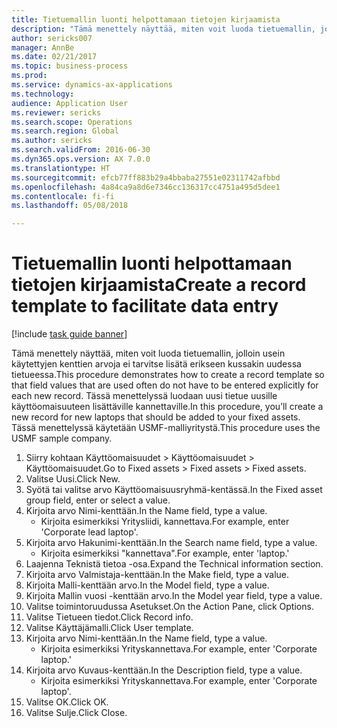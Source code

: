 ```yaml
--- 
title: Tietuemallin luonti helpottamaan tietojen kirjaamista
description: "Tämä menettely näyttää, miten voit luoda tietuemallin, jolloin usein käytettyjen kenttien arvoja ei tarvitse lisätä erikseen kussakin uudessa tietueessa."
author: sericks007
manager: AnnBe
ms.date: 02/21/2017
ms.topic: business-process
ms.prod: 
ms.service: dynamics-ax-applications
ms.technology: 
audience: Application User
ms.reviewer: sericks
ms.search.scope: Operations
ms.search.region: Global
ms.author: sericks
ms.search.validFrom: 2016-06-30
ms.dyn365.ops.version: AX 7.0.0
ms.translationtype: HT
ms.sourcegitcommit: efcb77ff883b29a4bbaba27551e02311742afbbd
ms.openlocfilehash: 4a84ca9a8d6e7346cc136317cc4751a495d5dee1
ms.contentlocale: fi-fi
ms.lasthandoff: 05/08/2018

---
```

# <a name="create-a-record-template-to-facilitate-data-entry"></a><span data-ttu-id="0ae2f-103">Tietuemallin luonti helpottamaan tietojen kirjaamista</span><span class="sxs-lookup"><span data-stu-id="0ae2f-103">Create a record template to facilitate data entry</span></span>

[!include [task guide banner](../../includes/task-guide-banner.md)]

<span data-ttu-id="0ae2f-104">Tämä menettely näyttää, miten voit luoda tietuemallin, jolloin usein käytettyjen kenttien arvoja ei tarvitse lisätä erikseen kussakin uudessa tietueessa.</span><span class="sxs-lookup"><span data-stu-id="0ae2f-104">This procedure demonstrates how to create a record template so that field values that are used often do not have to be entered explicitly for each new record.</span></span> <span data-ttu-id="0ae2f-105">Tässä menettelyssä luodaan uusi tietue uusille käyttöomaisuuteen lisättäville kannettaville.</span><span class="sxs-lookup"><span data-stu-id="0ae2f-105">In this procedure, you’ll create a new record for new laptops that should be added to your fixed assets.</span></span> <span data-ttu-id="0ae2f-106">Tässä menettelyssä käytetään USMF-malliyritystä.</span><span class="sxs-lookup"><span data-stu-id="0ae2f-106">This procedure uses the USMF sample company.</span></span>

1. <span data-ttu-id="0ae2f-107">Siirry kohtaan Käyttöomaisuudet > Käyttöomaisuudet > Käyttöomaisuudet.</span><span class="sxs-lookup"><span data-stu-id="0ae2f-107">Go to Fixed assets > Fixed assets > Fixed assets.</span></span>
2. <span data-ttu-id="0ae2f-108">Valitse Uusi.</span><span class="sxs-lookup"><span data-stu-id="0ae2f-108">Click New.</span></span>
3. <span data-ttu-id="0ae2f-109">Syötä tai valitse arvo Käyttöomaisuusryhmä-kentässä.</span><span class="sxs-lookup"><span data-stu-id="0ae2f-109">In the Fixed asset group field, enter or select a value.</span></span>
4. <span data-ttu-id="0ae2f-110">Kirjoita arvo Nimi-kenttään.</span><span class="sxs-lookup"><span data-stu-id="0ae2f-110">In the Name field, type a value.</span></span>
    * <span data-ttu-id="0ae2f-111">Kirjoita esimerkiksi Yritysliidi, kannettava.</span><span class="sxs-lookup"><span data-stu-id="0ae2f-111">For example, enter 'Corporate lead laptop'.</span></span>  
5. <span data-ttu-id="0ae2f-112">Kirjoita arvo Hakunimi-kenttään.</span><span class="sxs-lookup"><span data-stu-id="0ae2f-112">In the Search name field, type a value.</span></span>
    * <span data-ttu-id="0ae2f-113">Kirjoita esimerkiksi "kannettava".</span><span class="sxs-lookup"><span data-stu-id="0ae2f-113">For example, enter 'laptop.'</span></span>  
6. <span data-ttu-id="0ae2f-114">Laajenna Teknistä tietoa -osa.</span><span class="sxs-lookup"><span data-stu-id="0ae2f-114">Expand the Technical information section.</span></span>
7. <span data-ttu-id="0ae2f-115">Kirjoita arvo Valmistaja-kenttään.</span><span class="sxs-lookup"><span data-stu-id="0ae2f-115">In the Make field, type a value.</span></span>
8. <span data-ttu-id="0ae2f-116">Kirjoita Malli-kenttään arvo.</span><span class="sxs-lookup"><span data-stu-id="0ae2f-116">In the Model field, type a value.</span></span>
9. <span data-ttu-id="0ae2f-117">Kirjoita Mallin vuosi -kenttään arvo.</span><span class="sxs-lookup"><span data-stu-id="0ae2f-117">In the Model year field, type a value.</span></span>
10. <span data-ttu-id="0ae2f-118">Valitse toimintoruudussa Asetukset.</span><span class="sxs-lookup"><span data-stu-id="0ae2f-118">On the Action Pane, click Options.</span></span>
11. <span data-ttu-id="0ae2f-119">Valitse Tietueen tiedot.</span><span class="sxs-lookup"><span data-stu-id="0ae2f-119">Click Record info.</span></span>
12. <span data-ttu-id="0ae2f-120">Valitse Käyttäjämalli.</span><span class="sxs-lookup"><span data-stu-id="0ae2f-120">Click User template.</span></span>
13. <span data-ttu-id="0ae2f-121">Kirjoita arvo Nimi-kenttään.</span><span class="sxs-lookup"><span data-stu-id="0ae2f-121">In the Name field, type a value.</span></span>
    * <span data-ttu-id="0ae2f-122">Kirjoita esimerkiksi Yrityskannettava.</span><span class="sxs-lookup"><span data-stu-id="0ae2f-122">For example, enter 'Corporate laptop.'</span></span>  
14. <span data-ttu-id="0ae2f-123">Kirjoita arvo Kuvaus-kenttään.</span><span class="sxs-lookup"><span data-stu-id="0ae2f-123">In the Description field, type a value.</span></span>
    * <span data-ttu-id="0ae2f-124">Kirjoita esimerkiksi Yrityskannettava.</span><span class="sxs-lookup"><span data-stu-id="0ae2f-124">For example, enter 'Corporate laptop'.</span></span>  
15. <span data-ttu-id="0ae2f-125">Valitse OK.</span><span class="sxs-lookup"><span data-stu-id="0ae2f-125">Click OK.</span></span>
16. <span data-ttu-id="0ae2f-126">Valitse Sulje.</span><span class="sxs-lookup"><span data-stu-id="0ae2f-126">Click Close.</span></span>


